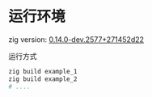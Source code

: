 # 运行环境

zig version: [0.14.0-dev.2577+271452d22](https://machengine.org/docs/nominated-zig/#2024110-mach)

运行方式

```bash
zig build example_1
zig build example_2
# ....
```
